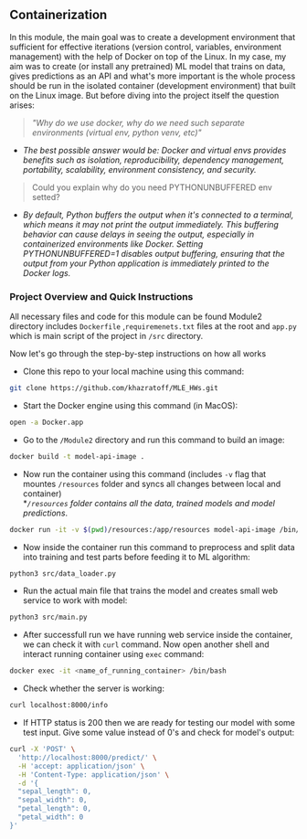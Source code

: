 ## <a name="container">Containerization</a>
In this module, the main goal was to create a development environment that sufficient for effective iterations (version control, variables, environment management) with the help of Docker on top of the Linux. In my case, my aim was to create (or install any pretrained) ML model that trains on data, gives predictions as an API and what's more important is the whole process should be run in the isolated container (development environment) that built on the Linux image.
But before diving into the project itself the question arises: 
> *"Why do we use docker, why do we need such separate environments (virtual env, python venv, etc)"*
- *The best possible answer would be: Docker and virtual envs provides benefits such as isolation, reproducibility, dependency management, portability, scalability, environment consistency, and security.* 

> Could you explain why do you need PYTHONUNBUFFERED env setted?
- *By default, Python buffers the output when it's connected to a terminal, which means it may not print the output immediately. This buffering behavior can cause delays in seeing the output, especially in containerized environments like Docker. Setting PYTHONUNBUFFERED=1 disables output buffering, ensuring that the output from your Python application is immediately printed to the Docker logs.*
### Project Overview and Quick Instructions
All necessary files and code for this module can be found Module2 directory includes `Dockerfile` ,`requiremenets.txt` files at the root and `app.py` which is main script of the project in `/src` directory.
<p>Now let's go through the step-by-step instructions on how all works

- Clone this repo to your local machine using this command: 

```bash
git clone https://github.com/khazratoff/MLE_HWs.git
```
- Start the Docker engine using this command (in MacOS):
```bash
open -a Docker.app
```
- Go to the `/Module2` directory and run this command to build an image:
```bash
docker build -t model-api-image .
```
- Now run the container using this command (includes `-v` flag that mountes `/resources` folder and syncs all changes between local and container)<br>
**`/resources` folder contains all the data, trained models and model predictions*.
```bash
docker run -it -v $(pwd)/resources:/app/resources model-api-image /bin/bash
```
- Now inside the container run this command to preprocess and split data into training and test parts before feeding it to ML algorithm:
```bash
python3 src/data_loader.py
```
- Run the actual main file that trains the model and creates small web service to work with model:
```bash
python3 src/main.py
```
- After successfull run we have running web service inside the container, we can check it with `curl` command. Now open another shell and interact running container using `exec` command:
```bash
docker exec -it <name_of_running_container> /bin/bash
```
- Check whether the server is working:
```bash
curl localhost:8000/info
```
- If HTTP status is 200 then we are ready for testing our model with some test input. Give some value instead of 0's and check for model's output:
```bash
curl -X 'POST' \
  'http://localhost:8000/predict/' \
  -H 'accept: application/json' \
  -H 'Content-Type: application/json' \
  -d '{
  "sepal_length": 0,
  "sepal_width": 0,
  "petal_length": 0,
  "petal_width": 0
}'
```
